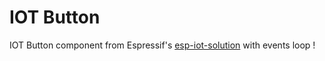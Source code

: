 # IOT Button

IOT Button component from Espressif's [esp-iot-solution](https://github.com/espressif/esp-iot-solution/tree/master/components/button) with events loop !
